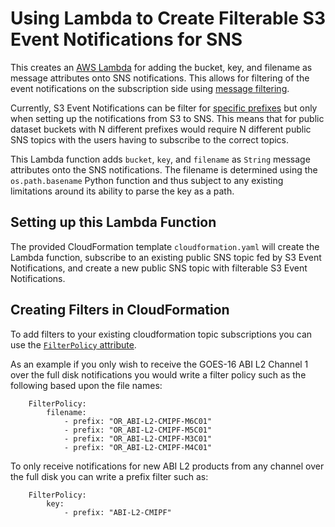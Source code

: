 # Using Lambda to Create Filterable S3 Event Notifications for SNS

This creates an [AWS Lambda](https://aws.amazon.com/lambda/) for adding the bucket, key, and filename as message attributes onto SNS notifications. This allows for filtering of the event notifications on the subscription side using [message filtering](https://docs.aws.amazon.com/sns/latest/dg/sns-message-filtering.html).

Currently, S3 Event Notifications can be filter for [specific prefixes](https://docs.aws.amazon.com/AmazonS3/latest/userguide/notification-how-to-filtering.html) but only when setting up the notifications from S3 to SNS. This means that for public dataset buckets with N different prefixes would require N different public SNS topics with the users having to subscribe to the correct topics.

This Lambda function adds `bucket`, `key`, and `filename` as `String` message attributes onto the SNS notifications. The filename is determined using the `os.path.basename` Python function and thus subject to any existing limitations around its ability to parse the key as a path. 

## Setting up this Lambda Function

The provided CloudFormation template `cloudformation.yaml` will create the Lambda function, subscribe to an existing public SNS topic fed by S3 Event Notifications, and create a new public SNS topic with filterable S3 Event Notifications.


## Creating Filters in CloudFormation

To add filters to your existing cloudformation topic subscriptions you can use the [`FilterPolicy` attribute](https://docs.aws.amazon.com/AWSCloudFormation/latest/UserGuide/aws-resource-sns-subscription.html#cfn-sns-subscription-filterpolicy).

As an example if you only wish to receive the GOES-16 ABI L2 Channel 1 over the full disk notifications you would write a filter policy such as the following based upon the file names:

```
    FilterPolicy:
        filename:
            - prefix: "OR_ABI-L2-CMIPF-M6C01"
            - prefix: "OR_ABI-L2-CMIPF-M5C01"
            - prefix: "OR_ABI-L2-CMIPF-M3C01"
            - prefix: "OR_ABI-L2-CMIPF-M4C01"
```

To only receive notifications for new ABI L2 products from any channel over the full disk you can write a prefix filter such as:

```
    FilterPolicy:
        key:
            - prefix: "ABI-L2-CMIPF"
```



